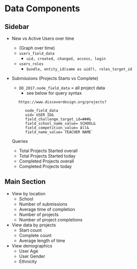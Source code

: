 # Data Components

## Sidebar
* New vs Active Users over time
    - (Graph over time)
    - `users_field_data` 
	    - `uid, created, changed, access, login`
    - `users_roles`
	    - `bundle, entity_id(same as uid?), roles_target_id`
    
 
* Submissions (Projects Starts vs Complete)
    - `DD_2017.node_field_data` = all project data
	    - see below for query syntax	
   	
	`	https://www.discoverdesign.org/projects?`

			node_field_data
			uid= USER ID&
			field_challenge_target_id=###&
			field_school_name_value= SCHOOL&
			field_competition_value= All&
			field_name_value= TEACHER NAME`
	
	Queries
	
    - Total Projects Started overall
    - Total Projects Started today 
    - Completed Projects overall
    - Completed Projects today

## Main Section
* View by location
    - School
    - Number of submissions
    - Average time of completion
    - Number of projects
    - Number of project completions
* View data by projects
    - Start count
    - Complete count
    - Average length of time
* View demographics
    - User Age
    - User Gender
    - Ethnicity

